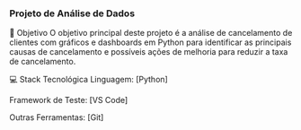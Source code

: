 ### Projeto de Análise de Dados

🎯 Objetivo
O objetivo principal deste projeto é a análise de cancelamento de clientes com gráficos e dashboards em Python para identificar as principais causas de cancelamento e possíveis ações de melhoria para reduzir a taxa de cancelamento.

💻 Stack Tecnológica
Linguagem: [Python]

Framework de Teste: [VS Code]

Outras Ferramentas: [Git]
